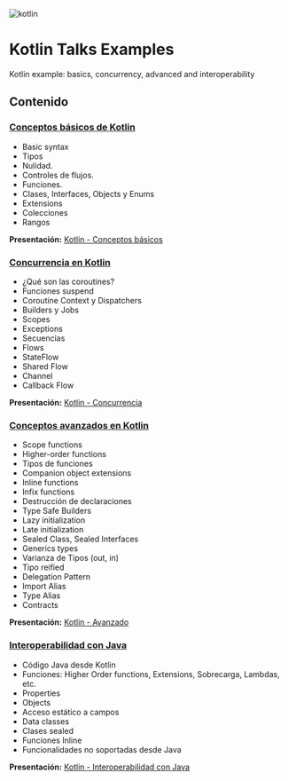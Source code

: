 ![kotlin](https://user-images.githubusercontent.com/22333101/210763423-78d8c695-ca05-44eb-a6d4-7fdb9b0224a1.png)


# Kotlin Talks Examples
Kotlin example: basics, concurrency, advanced and interoperability 

## Contenido

### [Conceptos básicos de Kotlin](https://github.com/santimattius/kotlin-talk-examples/tree/master/src/main/kotlin/basics)

- Basic syntax
- Tipos
- Nulidad.
- Controles de flujos.
- Funciones.
- Clases, Interfaces, Objects y Enums
- Extensions
- Colecciones
- Rangos

**Presentación:** [Kotlin - Conceptos básicos](https://github.com/santimattius/kotlin-talk-examples/files/10351493/Kotlin.-.Conceptos.basicos.pdf)

### [Concurrencia en Kotlin](https://github.com/santimattius/kotlin-talk-examples/tree/master/src/main/kotlin/concurrency)

- ¿Qué son las coroutines?
- Funciones suspend
- Coroutine Context y Dispatchers
- Builders y Jobs
- Scopes
- Exceptions
- Secuencias
- Flows
- StateFlow
- Shared Flow
- Channel
- Callback Flow

**Presentación:** [Kotlin - Concurrencia](https://github.com/santimattius/kotlin-talk-examples/files/10351498/Kotlin.-.Concurrencia.pdf)

### [Conceptos avanzados en Kotlin](https://github.com/santimattius/kotlin-talk-examples/tree/master/src/main/kotlin/advanced)

- Scope functions
- Higher-order functions
- Tipos de funciones
- Companion object extensions
- Inline functions
- Infix functions
- Destrucción de declaraciones
- Type Safe Builders
- Lazy initialization
- Late initialization
- Sealed  Class, Sealed Interfaces
- Generics types
- Varianza de Tipos (out, in)
- Tipo reified
- Delegation Pattern
- Import Alias
- Type Alias
- Contracts

**Presentación:** [Kotlin - Avanzado](https://github.com/santimattius/kotlin-talk-examples/files/10351497/Kotlin.-.Avanzado.pdf)

### [Interoperabilidad con Java](https://github.com/santimattius/kotlin-talk-examples/tree/master/src/main/kotlin/interoperability)

- Código Java desde Kotlin
- Funciones: Higher Order functions, Extensions, Sobrecarga, Lambdas, etc.
- Properties
- Objects
- Acceso estático a campos
- Data classes
- Clases sealed
- Funciones Inline
- Funcionalidades no soportadas desde Java

**Presentación:** [Kotlin - Interoperabilidad con Java](https://github.com/santimattius/kotlin-talk-examples/files/10351496/Kotlin.-.Interoperabilidad.con.Java.pdf)
